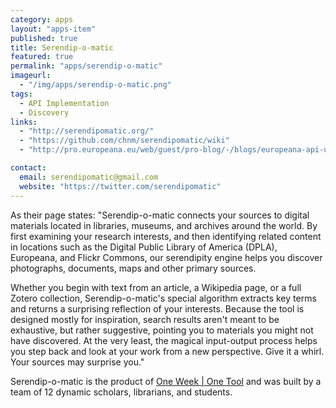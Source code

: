 ```yaml
---
category: apps
layout: "apps-item"
published: true
title: Serendip-o-matic
featured: true
permalink: "apps/serendip-o-matic"
imageurl: 
  - "/img/apps/serendip-o-matic.png"
tags: 
  - API Implementation
  - Discovery
links: 
  - "http://serendipomatic.org/"
  - "https://github.com/chnm/serendipomatic/wiki"
  - "http://pro.europeana.eu/web/guest/pro-blog/-/blogs/europeana-api-used-in-one-week-%7C-one-tool-s-serendip-o-matic!"

contact: 
  email: serendipomatic@gmail.com
  website: "https://twitter.com/serendipomatic"
---
```

As their page states:
"Serendip-o-matic connects your sources to digital materials located in libraries, museums, and archives around the world. By first examining your research interests, and then identifying related content in locations such as the Digital Public Library of America (DPLA), Europeana, and Flickr Commons, our serendipity engine helps you discover photographs, documents, maps and other primary sources.

Whether you begin with text from an article, a Wikipedia page, or a full Zotero collection, Serendip-o-matic's special algorithm extracts key terms and returns a surprising reflection of your interests. Because the tool is designed mostly for inspiration, search results aren't meant to be exhaustive, but rather suggestive, pointing you to materials you might not have discovered. At the very least, the magical input-output process helps you step back and look at your work from a new perspective. Give it a whirl. Your sources may surprise you."

Serendip-o-matic is the product of [One Week | One Tool](http://www.oneweekonetool.org/) and was built by a team of 12 dynamic scholars, librarians, and students.
